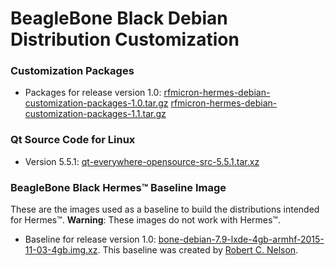 # BeagleBone Black Debian Distribution Customization

### Customization Packages
* Packages for release version 1.0: [rfmicron-hermes-debian-customization-packages-1.0.tar.gz](http://rfmicron.com/download/2162/)
[rfmicron-hermes-debian-customization-packages-1.1.tar.gz](http://rfmicron.com/download/2934/)

### Qt Source Code for Linux
* Version 5.5.1: [qt-everywhere-opensource-src-5.5.1.tar.xz](http://download.qt.io/archive/qt/5.5/5.5.1/single/qt-everywhere-opensource-src-5.5.1.tar.xz)

### BeagleBone Black Hermes&trade; Baseline Image 
These are the images used as a baseline to build the distributions intended for Hermes&trade;.
**Warning**: These images do not work with Hermes&trade;.
* Baseline for release version 1.0: [bone-debian-7.9-lxde-4gb-armhf-2015-11-03-4gb.img.xz](https://rcn-ee.online/rootfs/bb.org/release/2015-11-03/lxde-4gb/bone-debian-7.9-lxde-4gb-armhf-2015-11-03-4gb.img.xz). This baseline was created by [Robert C. Nelson](https://github.com/RobertCNelson).
